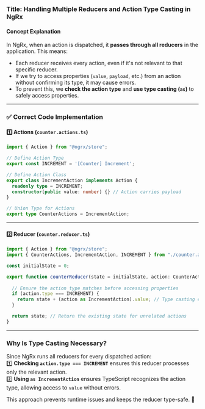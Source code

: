 ### **Title: Handling Multiple Reducers and Action Type Casting in NgRx**  

#### **Concept Explanation**  
In NgRx, when an action is dispatched, it **passes through all reducers** in the application. This means:  
- Each reducer receives every action, even if it's not relevant to that specific reducer.  
- If we try to access properties (`value`, `payload`, etc.) from an action without confirming its type, it may cause errors.  
- To prevent this, we **check the action type** and **use type casting (`as`)** to safely access properties.  

---

### **✅ Correct Code Implementation**  
#### **1️⃣ Actions (`counter.actions.ts`)**  
```ts
import { Action } from "@ngrx/store";

// Define Action Type
export const INCREMENT = '[Counter] Increment';

// Define Action Class
export class IncrementAction implements Action {
  readonly type = INCREMENT;
  constructor(public value: number) {} // Action carries payload
}

// Union Type for Actions
export type CounterActions = IncrementAction;
```

---

#### **2️⃣ Reducer (`counter.reducer.ts`)**  
```ts
import { Action } from "@ngrx/store";
import { CounterActions, IncrementAction, INCREMENT } from "./counter.actions";

const initialState = 0;

export function counterReducer(state = initialState, action: CounterActions | Action) {
  
  // Ensure the action type matches before accessing properties
  if (action.type === INCREMENT) {
    return state + (action as IncrementAction).value; // Type casting ensures safe access to `value`
  }

  return state; // Return the existing state for unrelated actions
}
```

---

### **Why Is Type Casting Necessary?**  
Since NgRx runs all reducers for every dispatched action:  
1️⃣ **Checking `action.type === INCREMENT`** ensures this reducer processes only the relevant action.  
2️⃣ **Using `as IncrementAction`** ensures TypeScript recognizes the action type, allowing access to `value` without errors.  

This approach prevents runtime issues and keeps the reducer type-safe. 🚀